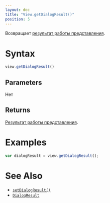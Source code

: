 ```yaml
---
layout: doc
title: "View.getDialogResult()"
position: 5
---
```


Возвращает [результат работы представления](../DialogResult/).

# Syntax

```js
view.getDialogResult()
```

## Parameters

Нет

## Returns

[Результат работы представления](../DialogResult/).

# Examples

```js
var dialogResult = view.getDialogResult();
```

# See Also

* [`setDialogResult()`](../View.setDialogResult/)
* [`DialogResult`](../DialogResult/)
